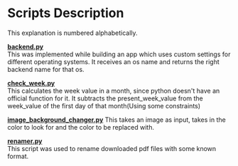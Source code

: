 # Scripts Description
This explanation is numbered alphabetically.

**[backend.py](https://github.com/eaverine/Scripts-On-The-Way/blob/main/backend.py)**  
This was implemented while building an app which uses custom settings for different operating systems.
It receives an os name and returns the right backend name for that os.

**[check_week.py](https://github.com/eaverine/Scripts-On-The-Way/blob/main/check_week.py)**  
This calculates the week value in a month, since python doesn't have an official function for it.
It subtracts the present_week_value from the week_value of the first day of that month(Using some constraints)

**[image_background_changer.py](https://github.com/eaverine/Scripts-On-The-Way/blob/main/image_background_changer.py)**
This takes an image as input, takes in the color to look for and the color to be replaced with.

**[renamer.py](https://github.com/eaverine/Scripts-On-The-Way/blob/main/renamer.py)**  
This script was used to rename downloaded pdf files with some known format.
